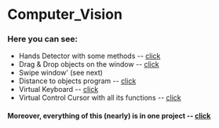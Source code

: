 # Computer_Vision
### Here you can see: 
* Hands Detector with some methods -- [click](https://github.com/shumdude/Computer_Vision/blob/master/HandTrackingModule.py)
* Drag & Drop objects on the window -- [click](https://github.com/shumdude/Computer_Vision/blob/master/VirtualDragAndDrop.py)
* Swipe window' (see next)
* Distance to objects program -- [click](https://github.com/shumdude/Computer_Vision/blob/master/DistanceToObjects.py)
* Virtual Keyboard -- [click](https://github.com/shumdude/Computer_Vision/blob/master/KLAVIATURA.py)
* Virtual Control Cursor with all its functions -- [click](https://github.com/shumdude/Computer_Vision/blob/master/CursorAI.py)
#### Moreover, everything of this (nearly) is in one project -- [click](https://github.com/shumdude/Computer_Vision/blob/master/GlobalProjectAIOpenCV.py)
